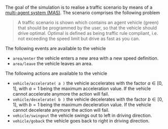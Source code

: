 The goal of the simulation is to realise a traffic scenario by means of a [multi-agent system (MAS)](https://en.wikipedia.org/wiki/Multi-agent_system).
The scenario comprises the following problem

> A traffic scenario is shown which contains an agent vehicle (green) that should be programmed by the user, so that the vehicle should drive optimal.
> Optimal is defined as being traffic rule compliant, i.e. not exceeding the speed limit but drive as fast as you can.

The following events are available to the vehicle

* ```area/enter``` the vehicle enters a new area with a new speed definition.
* ```area/leave``` the vehicle leaves an area.

The following actions are available to the vehicle

* ```vehicle/accelerate( a )``` the vehicle accelerates with the factor $a \in [0,1]$,
    with $a=1$ being the maximum acceleration value. If the vehicle cannot accelerate anymore the action
    will fail.
* ```vehicle/decelerate( b )``` the vehicle decelerates with the factor $b \in [0,1]$,
    with $b=1$ being the maximum deceleration value. If the vehicle cannot decelerate anymore the action
    will fail.
* ```vehicle/swingout``` the vehicle swings out to left in driving direction.
* ```vehicle/goback``` the vehicle goes back to right in driving direction.
